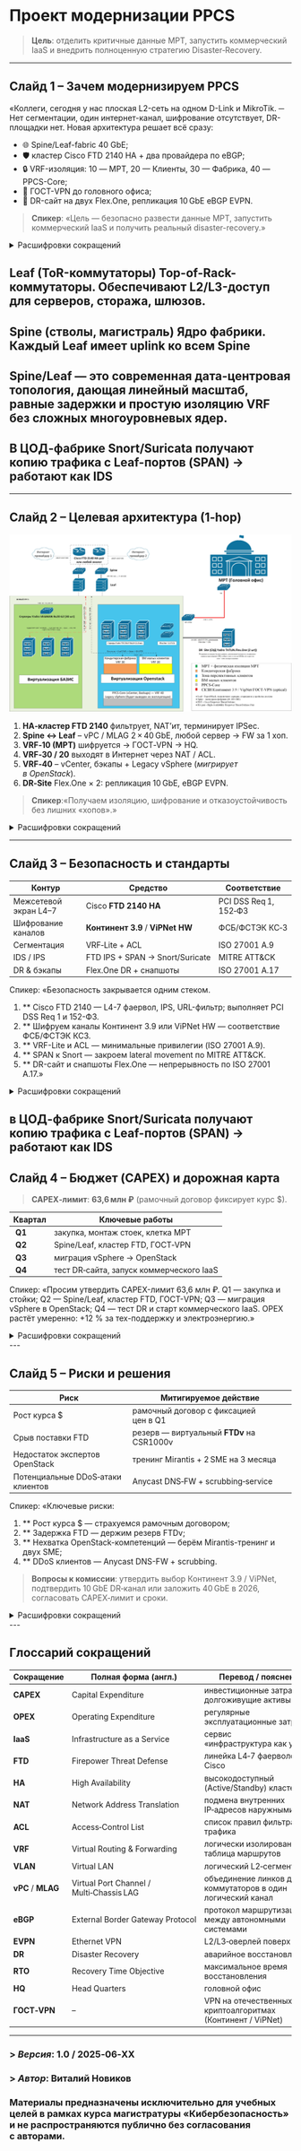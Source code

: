 # Проект модернизации PPCS

> **Цель**: отделить критичные данные МРТ, запустить коммерческий IaaS и внедрить полноценную стратегию Disaster‑Recovery.

---

## Слайд 1 – Зачем модернизируем PPCS
«Коллеги, сегодня у нас плоская L2-сеть на одном D-Link и MikroTik.
─ Нет сегментации, один интернет-канал, шифрование отсутствует, DR-площадки нет.
Новая архитектура решает всё сразу:
* 🌐 Spine/Leaf-fabric 40 GbE;
* 🛡️ кластер Cisco FTD 2140 HA + два провайдера по eBGP;
* 🔒 VRF-изоляция: 10 — MРТ, 20 — Клиенты, 30 — Фабрика, 40 — PPCS-Core;
* 🔐 ГОСТ-VPN до головного офиса;
* 💾 DR-сайт на двух Flex.One, репликация 10 GbE eBGP EVPN.


> **Спикер**: «Цель — безопасно развести данные МРТ, запустить коммерческий IaaS и получить реальный disaster-recovery.»

<details>
<summary>Расшифровки сокращений</summary>

| Сокр.        | Расшифровка                           | Значение                            |
| ------------ | ------------------------------------- | ----------------------------------- |
| **L2**       | Layer 2                               | канал. уровень модели OSI           |
| **GbE**      | Gigabit Ethernet                      | скорость канала                     |
| **FTD**      | Firepower Threat Defense              | фаервол L4‑7 Cisco                  |
| **HA**       | High Availability                     | резервирование Active/Standby       |
| **ISP**      | Internet Service Provider             | провайдер Интернета                 |
| **eBGP**     | External Border Gateway Protocol      | динамическая маршрутизация между AS |
| **VRF**      | Virtual Routing and Forwarding        | логическая таблица маршрутов        |
| **ГОСТ‑VPN** | VPN на отечественных криптоалгоритмах | Континент / ViPNet                  |
| **HQ**       | Headquarters                          | головной офис                       |
| **DR‑Site**  | Disaster Recovery Site                | резервная площадка                  |
| **EVPN**     | Ethernet VPN                          | L2/L3‑оверлей BGP                   |

</details>

## **Leaf (ToR-коммутаторы) Top-of-Rack-коммутаторы. Обеспечивают L2/L3-доступ для серверов, стоража, шлюзов.**
## **Spine (стволы, магистраль) Ядро фабрики. Каждый Leaf имеет uplink ко всем Spine** 
## **Spine/Leaf — это современная дата-центровая топология, дающая линейный масштаб, равные задержки и простую изоляцию VRF без сложных многоуровневых ядер.**
## **В ЦОД-фабрике Snort/Suricata получают копию трафика с Leaf-портов (SPAN) → работают как IDS**
---

## Слайд 2 – Целевая архитектура (1‑hop)

![network‑scheme](./PPCS_new.jpg)

1. **HA‑кластер FTD 2140** фильтрует, NAT’ит, терминирует IPSec.
2. **Spine ↔ Leaf** – vPC / MLAG 2 × 40 GbE, любой сервер → FW за 1 хоп.
3. **VRF‑10 (MРТ)** шифруется → ГОСТ‑VPN → HQ.
4. **VRF‑30 / 20** выходят в Интернет через NAT / ACL.
5. **VRF‑40** – vCenter, бэкапы + Legacy vSphere (*мигрирует в OpenStack*).
6. **DR‑Site** Flex.One × 2: репликация 10 GbE, eBGP EVPN.

> **Спикер**:«Получаем изоляцию, шифрование и отказоустойчивость без лишних «хопов».»

<details>
<summary>Расшифровки сокращений</summary>

| Сокр.          | Расшифровка                              | Значение                           |
| -------------- | ---------------------------------------- | ---------------------------------- |
| **PNG**        | Portable Network Graphics                | формат изображения                 |
| **NAT**        | Network Address Translation              | подмена IP‑адресов                 |
| **ACL**        | Access‑Control List                      | правила фильтрации                 |
| **vPC / MLAG** | Virtual Port Channel / Multi‑Chassis LAG | логич. агрег. канал между 2 SW     |
| **vCenter**    | VMware vCenter Server                    | управляющий сервер vSphere         |
| **Legacy**     | унаследованный                           | устаревшая, но действующая система |

</details>

---

## Слайд 3 – Безопасность и стандарты

| Контур                | Средство                          | Соответствие          |
| --------------------- | --------------------------------- | --------------------- |
| Межсетевой экран L4–7 | Cisco **FTD 2140 HA**             | PCI DSS Req 1, 152‑ФЗ |
| Шифрование каналов    | **Континент 3.9** / **ViPNet HW** | ФСБ/ФСТЭК КС‑3        |
| Сегментация           | VRF‑Lite + ACL                    | ISO 27001 A.9         |
| IDS / IPS             | FTD IPS + SPAN → Snort/Suricate   | MITRE ATT\&CK         |
| DR & бэкапы           | Flex.One DR + снапшоты            | ISO 27001 A.17        |

Спикер:
    «Безопасность закрывается одним стеком.
1. ** Cisco FTD 2140 — L4-7 фаервол, IPS, URL-фильтр; выполняет PCI DSS Req 1 и 152-ФЗ.
2. ** Шифруем каналы Континент 3.9 или ViPNet HW — соответствие ФСБ/ФСТЭК КС3.
3. ** VRF-Lite и ACL — минимальные привилегии (ISO 27001 A.9).
4. ** SPAN к Snort — закроем lateral movement по MITRE ATT&CK.
5. ** DR-сайт и снапшоты Flex.One — непрерывность по ISO 27001 A.17.»

<details>
<summary>Расшифровки сокращений</summary>

| Сокр.             | Расшифровка                                  | Значение                          |
| ----------------- | -------------------------------------------- | --------------------------------- |
| **PCI DSS**       | Payment Card Industry Data Security Standard | стандарт безопасности карт        |
| **IDS / IPS**     | Intrusion Detection / Prevention System      | обнаружение / предотвращение атак |
| **SPAN**          | Switched Port Analyzer                       | зеркалирование трафика            |
| **Snort**         | Snort IDS/IPS                                | open‑source NIDS/NIPS             |
| **MITRE ATT\&CK** | база техник атак                             | фреймворк threat‑intel            |
| **Snapshot**      | «снимок» данных                              | мгновенная копия состояния        |

</details>

в ЦОД-фабрике Snort/Suricata получают копию трафика с Leaf-портов (SPAN) → работают как IDS
---

## Слайд 4 – Бюджет (CAPEX) и дорожная карта

> **CAPEX‑лимит**: **63,6 млн ₽** (рамочный договор фиксирует курс \$).

| Квартал  | Ключевые работы                          |
| -------- | ---------------------------------------- |
|  **Q1**  | закупка, монтаж стоек, клетка МРТ        |
|  **Q2**  | Spine/Leaf, кластер FTD, ГОСТ‑VPN        |
|  **Q3**  | миграция vSphere → OpenStack             |
|  **Q4**  | тест DR‑сайта, запуск коммерческого IaaS |

Спикер:
    «Просим утвердить CAPEX-лимит 63,6 млн ₽.
    Q1 — закупка и стойки;
    Q2 — Spine/Leaf, кластер FTD, ГОСТ-VPN;
    Q3 — миграция vSphere в OpenStack;
    Q4 — тест DR и старт коммерческого IaaS.
    OPEX растёт умеренно: +12 % за тех-поддержку и электроэнергию.»

<details>
<summary>Расшифровки сокращений</summary>

| Сокр.         | Расшифровка                    | Значение                              |
| ------------- | ------------------------------ | ------------------------------------- |
| **CAPEX**     | Capital Expenditure            | разовые инвест. затраты               |
| **₽**         | Российский рубль               | валюта проекта                        |
| **vSphere**   | VMware vSphere                 | старая виртуальная платформа          |
| **OpenStack** | Open‑source облачная платформа | новая IaaS‑основа                     |
| **IaaS**      | Infrastructure as a Service    | облачная услуга «виртуальные сервера» |

</details>    
---

## Слайд 5 – Риски и решения

| Риск                              | Митигируемое действие                     |
| --------------------------------- | ----------------------------------------- |
| Рост курса \$                     | рамочный договор с фиксацией цен в Q1     |
| Срыв поставки FTD                 | резерв — виртуальный **FTDv** на CSR1000v |
| Недостаток экспертов OpenStack    | тренинг Mirantis + 2 SME на 3 месяца      |
| Потенциальные DDoS‑атаки клиентов | Anycast DNS‑FW + scrubbing‑service        |

Спикер:
    «Ключевые риски:
1. ** Рост курса $ — страхуемся рамочным договором;
2. ** Задержка FTD — держим резерв FTDv;
3. ** Нехватка OpenStack-компетенций — берём Mirantis-тренинг и двух SME;
4. ** DDoS клиентов — Anycast DNS-FW + scrubbing.

> **Вопросы к комиссии**: утвердить выбор Континент 3.9 / ViPNet, подтвердить 10 GbE DR‑канал или заложить 40 GbE в 2026, согласовать CAPEX‑лимит и сроки.
<details>
<summary>Расшифровки сокращений</summary>

| Сокр.         | Расшифровка                        | Значение                      |
| ------------- | ---------------------------------- | ----------------------------- |
| **\$**        | Доллар США                         | возможный рост курса          |
| **FTDv**      | Firepower Threat Defense (virtual) | виртуальный фаервол           |
| **CSR1000v**  | Cloud Services Router 1000v        | эмуляция маршрутизатора Cisco |
| **SME**       | Subject‑Matter Expert              | внешний эксперт               |
| **DDoS**      | Distributed Denial‑of‑Service      | распределённая атака отказа   |
| **Anycast**   | одно IP‑адрес на мн. узлах         | балансировка географически    |
| **Scrubbing** | очистка трафика                    | удаление вредонос. пакетов    |

</details>
---

## Глоссарий сокращений

| Сокращение         | Полная форма (англ.)                     | Перевод / пояснение                                          |
| ------------------ | ---------------------------------------- | ------------------------------------------------------------ |
| **CAPEX**          | Capital Expenditure                      | инвестиционные затраты на долгоживущие активы                |
| **OPEX**           | Operating Expenditure                    | регулярные эксплуатационные затраты                          |
| **IaaS**           | Infrastructure as a Service              | сервис «инфраструктура как услуга»                           |
| **FTD**            | Firepower Threat Defense                 | линейка L4‑7 фаерволов Cisco                                 |
| **HA**             | High Availability                        | высокодоступный (Active/Standby) кластер                     |
| **NAT**            | Network Address Translation              | подмена внутренних IP‑адресов наружными                      |
| **ACL**            | Access‑Control List                      | список правил фильтрации трафика                             |
| **VRF**            | Virtual Routing & Forwarding             | логически изолированная таблица маршрутов                    |
| **VLAN**           | Virtual LAN                              | логический L2‑сегмент                                        |
| **vPC** / **MLAG** | Virtual Port Channel / Multi‑Chassis LAG | объединение линков двух коммутаторов в один логический канал |
| **eBGP**           | External Border Gateway Protocol         | протокол маршрутизации между автономными системами           |
| **EVPN**           | Ethernet VPN                             | L2/L3‑оверлей поверх BGP                                     |
| **DR**             | Disaster Recovery                        | аварийное восстановление                                     |
| **RTO**            | Recovery Time Objective                  | максимальное время восстановления                            |
| **HQ**             | Head Quarters                            | головной офис                                                |
| **ГОСТ‑VPN**       | –                                        | VPN на отечественных криптоалгоритмах (Континент / ViPNet)   |

---

### > *Версия*: 1.0 / 2025‑06‑XX
### > *Автор*: Виталий Новиков
### Материалы предназначены **исключительно для учебных целей** в рамках курса магистратуры «Кибербезопасность» и не распространяются публично без согласования с авторами.

